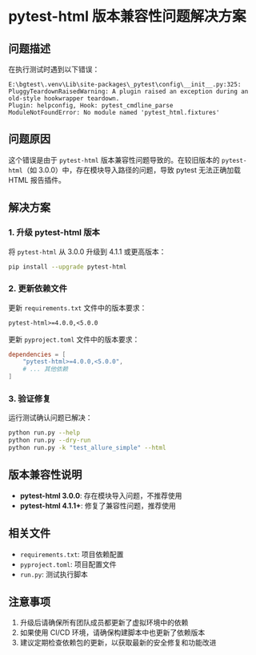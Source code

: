 # pytest-html 版本兼容性问题解决方案

## 问题描述

在执行测试时遇到以下错误：

```
E:\bgtest\.venv\Lib\site-packages\_pytest\config\__init__.py:325: PluggyTeardownRaisedWarning: A plugin raised an exception during an old-style hookwrapper teardown.
Plugin: helpconfig, Hook: pytest_cmdline_parse
ModuleNotFoundError: No module named 'pytest_html.fixtures'
```

## 问题原因

这个错误是由于 `pytest-html` 版本兼容性问题导致的。在较旧版本的 `pytest-html`（如 3.0.0）中，存在模块导入路径的问题，导致 pytest 无法正确加载 HTML 报告插件。

## 解决方案

### 1. 升级 pytest-html 版本

将 `pytest-html` 从 3.0.0 升级到 4.1.1 或更高版本：

```bash
pip install --upgrade pytest-html
```

### 2. 更新依赖文件

更新 `requirements.txt` 文件中的版本要求：

```txt
pytest-html>=4.0.0,<5.0.0
```

更新 `pyproject.toml` 文件中的版本要求：

```toml
dependencies = [
    "pytest-html>=4.0.0,<5.0.0",
    # ... 其他依赖
]
```

### 3. 验证修复

运行测试确认问题已解决：

```bash
python run.py --help
python run.py --dry-run
python run.py -k "test_allure_simple" --html
```

## 版本兼容性说明

- **pytest-html 3.0.0**: 存在模块导入问题，不推荐使用
- **pytest-html 4.1.1+**: 修复了兼容性问题，推荐使用

## 相关文件

- `requirements.txt`: 项目依赖配置
- `pyproject.toml`: 项目配置文件
- `run.py`: 测试执行脚本

## 注意事项

1. 升级后请确保所有团队成员都更新了虚拟环境中的依赖
2. 如果使用 CI/CD 环境，请确保构建脚本中也更新了依赖版本
3. 建议定期检查依赖包的更新，以获取最新的安全修复和功能改进 
